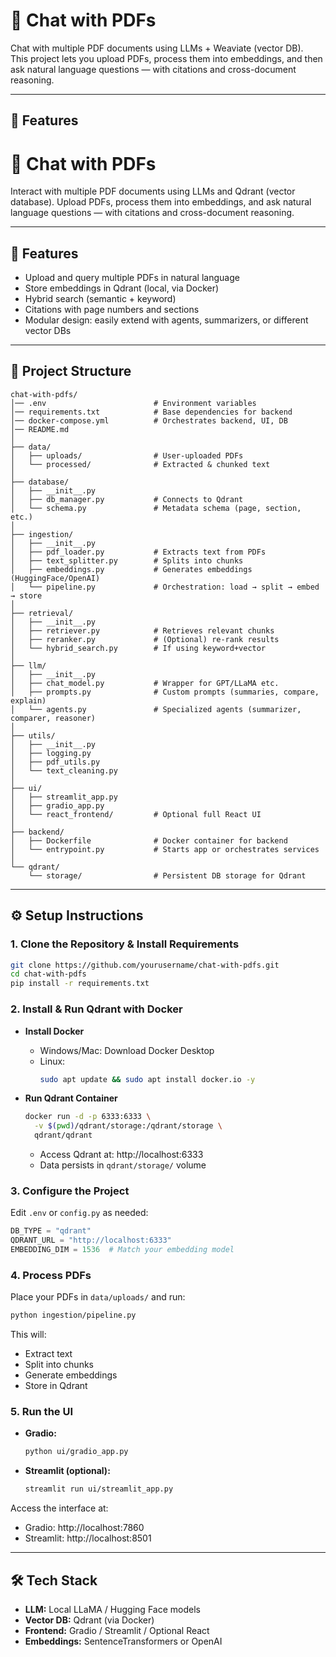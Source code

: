 # 📘 Chat with PDFs

Chat with multiple PDF documents using LLMs + Weaviate (vector DB).  
This project lets you upload PDFs, process them into embeddings, and then ask natural language questions — with citations and cross-document reasoning.

---

## 🚀 Features

<h1>📘 Chat with PDFs</h1>

Interact with multiple PDF documents using LLMs and Qdrant (vector database). Upload PDFs, process them into embeddings, and ask natural language questions — with citations and cross-document reasoning.

---

## 🚀 Features

- Upload and query multiple PDFs in natural language
- Store embeddings in Qdrant (local, via Docker)
- Hybrid search (semantic + keyword)
- Citations with page numbers and sections
- Modular design: easily extend with agents, summarizers, or different vector DBs

---

## 📂 Project Structure

```
chat-with-pdfs/
│── .env                        # Environment variables
│── requirements.txt            # Base dependencies for backend
│── docker-compose.yml          # Orchestrates backend, UI, DB
│── README.md
│
├── data/
│   ├── uploads/                # User-uploaded PDFs
│   └── processed/              # Extracted & chunked text
│
├── database/
│   ├── __init__.py
│   ├── db_manager.py           # Connects to Qdrant
│   └── schema.py               # Metadata schema (page, section, etc.)
│
├── ingestion/
│   ├── __init__.py
│   ├── pdf_loader.py           # Extracts text from PDFs
│   ├── text_splitter.py        # Splits into chunks
│   ├── embeddings.py           # Generates embeddings (HuggingFace/OpenAI)
│   └── pipeline.py             # Orchestration: load → split → embed → store
│
├── retrieval/
│   ├── __init__.py
│   ├── retriever.py            # Retrieves relevant chunks
│   ├── reranker.py             # (Optional) re-rank results
│   └── hybrid_search.py        # If using keyword+vector
│
├── llm/
│   ├── __init__.py
│   ├── chat_model.py           # Wrapper for GPT/LLaMA etc.
│   ├── prompts.py              # Custom prompts (summaries, compare, explain)
│   └── agents.py               # Specialized agents (summarizer, comparer, reasoner)
│
├── utils/
│   ├── __init__.py
│   ├── logging.py
│   ├── pdf_utils.py
│   └── text_cleaning.py
│
├── ui/
│   ├── streamlit_app.py
│   ├── gradio_app.py
│   └── react_frontend/         # Optional full React UI
│
├── backend/
│   ├── Dockerfile              # Docker container for backend
│   └── entrypoint.py           # Starts app or orchestrates services
│
└── qdrant/
    └── storage/                # Persistent DB storage for Qdrant
```

---

## ⚙️ Setup Instructions

### 1. Clone the Repository & Install Requirements

```bash
git clone https://github.com/yourusername/chat-with-pdfs.git
cd chat-with-pdfs
pip install -r requirements.txt
```

### 2. Install & Run Qdrant with Docker

- **Install Docker**
  - Windows/Mac: Download Docker Desktop
  - Linux:
    ```bash
    sudo apt update && sudo apt install docker.io -y
    ```

- **Run Qdrant Container**
  ```bash
  docker run -d -p 6333:6333 \
    -v $(pwd)/qdrant/storage:/qdrant/storage \
    qdrant/qdrant
  ```
  - Access Qdrant at: http://localhost:6333
  - Data persists in `qdrant/storage/` volume

### 3. Configure the Project

Edit `.env` or `config.py` as needed:

```python
DB_TYPE = "qdrant"
QDRANT_URL = "http://localhost:6333"
EMBEDDING_DIM = 1536  # Match your embedding model
```

### 4. Process PDFs

Place your PDFs in `data/uploads/` and run:

```bash
python ingestion/pipeline.py
```

This will:
- Extract text
- Split into chunks
- Generate embeddings
- Store in Qdrant

### 5. Run the UI

- **Gradio:**
  ```bash
  python ui/gradio_app.py
  ```
- **Streamlit (optional):**
  ```bash
  streamlit run ui/streamlit_app.py
  ```

Access the interface at:
- Gradio: http://localhost:7860
- Streamlit: http://localhost:8501

---

## 🛠 Tech Stack

- **LLM:** Local LLaMA / Hugging Face models
- **Vector DB:** Qdrant (via Docker)
- **Frontend:** Gradio / Streamlit / Optional React
- **Embeddings:** SentenceTransformers or OpenAI

